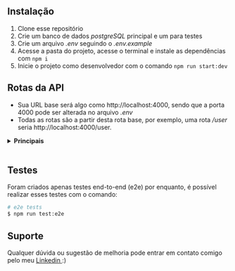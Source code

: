 ## Instalação

  1. Clone esse repositório
  2. Crie um banco de dados <em>postgreSQL</em> principal e um para testes
  3. Crie um arquivo <em>.env</em> seguindo o <em>.env.example</em>
  4. Acesse a pasta do projeto, acesse o terminal e instale as dependências com
    ```npm i```
  5. Inicie o projeto como desenvolvedor com o comando
    ```npm run start:dev```

## Rotas da API


* Sua URL base será algo como http://localhost:4000, sendo que a porta 4000 pode ser alterada no arquivo <em>.env</em>
* Todas as rotas são a partir desta rota base, por exemplo, uma rota <em> /user </em> seria http://localhost:4000/user.

<details>

<strong><summary>Principais</summary></strong>

<details>

<strong><summary>/users</summary></strong>

<details>

<summary>POST /register</summary>

<br>
Essa rota espera um body no formato:

```{ name: "Fake", email: "fake@gmail.com", password: ###### }```

Foram feitas algumas validações: 
 * Nenhum dos campos pode estar vazio
 * Name precisa possuir ao menos 3 caracteres
 * Password precisa possuir ao menos 6 dígitos



</details>


</details>





</details>
<br>

## Testes

Foram criados apenas testes end-to-end (e2e) por enquanto, é possível realizar esses testes com o comando:

```bash
# e2e tests
$ npm run test:e2e
```

## Suporte

Qualquer dúvida ou sugestão de melhoria pode entrar em contato comigo pelo meu <a target="_blank" href="www.bit.ly/3zgGEfp"> Linkedin </a> :)
